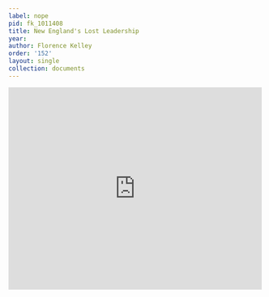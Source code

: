 ```yaml
---
label: nope
pid: fk_1011408
title: New England's Lost Leadership
year:
author: Florence Kelley
order: '152'
layout: single
collection: documents
---
```

<iframe src="https://northwestern.app.box.com/embed/s/cjsjb7iu3w2dfi4gu577inqaj0wdxz37?sortColumn=date&view=list" width="500" height="400" frameborder="0" allowfullscreen webkitallowfullscreen msallowfullscreen></iframe>
